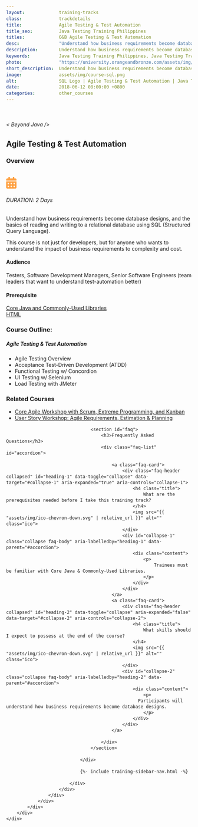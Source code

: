 ```yaml
---
layout:             training-tracks
class:              trackdetails
title:              Agile Testing & Test Automation
title_seo:          Java Testing Training Philippines
titles:             O&B Agile Testing & Test Automation
desc:               "Understand how business requirements become database designs, and the basics of reading and writing to a relational database using SQL (Structured Query Language)."
description:        Understand how business requirements become database designs, and the basics of reading and writing to a relational database using SQL (Structured Query Language).
keywords:           Java Testing Training Philippines, Java Testing Training Manila, Agile Testing and Test Automation Training Course Philippines
photo:              "https://university.orangeandbronze.com/assets/img/AgileTestingAndTestAutomation-FBLinkPostPhoto.png"
short_description:  Understand how business requirements become database designs, and the basics of reading and writing to a relational database using SQL.
image:              assets/img/course-sql.png
alt:                SQL Logo | Agile Testing & Test Automation | Java Testing Training Philippines | Orange and Bronze Software Labs
date:               2018-06-12 08:00:00 +0800
categories:         other_courses
---
```

<div class="section-content">
        <div class="container-fluid auto-1110">
            <div class="row">
                <div class="col">
                    <div class="panel-content">
                        <div class="title-section">
                            <img src="{{ "assets/img/title-software.png" | relative_url }}" alt="">
                            <div class="title">
                                <h6>
                                    < Beyond Java />
                                </h6>
                                <h2>Agile Testing & Test Automation</h2>
                            </div>
                        </div>
                        <div class="row" data-sticky-container>
                            <div class="track-panel">
                                <div class="track-content">
                                    <section id="overview">
                                        <h3>Overview</h3>
                                        <img class="mb30 img-fluid" src="{{ "assets/img/AgileTestingAndTestAutomation-cover.png" | relative_url }}" alt="">
                                        <div class="track-details">
                                        <div class="details mr40">
                                            <img src="/assets/img/ico-calendar.svg" alt="">
                                            <h6>DURATION: 2 Days</h6>
                                        </div>
                                    </div>
                                        <p>
                                            Understand how business requirements become database designs, and the basics of reading and writing to a relational database using SQL (Structured Query Language).
                                        </p>
                                        <p>
                                            This course is not just for developers, but for anyone who wants to understand the impact of business requirements to complexity and cost.
                                        </p>
                                        <h4>
                                            Audience
                                        </h4>
                                        <p>
                                            Testers, Software Development Managers, Senior Software Engineers (team leaders that want to understand test-automation better)
                                        </p>
                                        <h4>
                                            Prerequisite
                                        </h4>
                                        <p>
                                            <a href="/java/core-java/" target="_blank">Core Java and Commonly-Used Libraries</a><br/><a href="/other_courses/html-css/" target="_blank">HTML</a>
                                        </p>
                                    </section>
                                    <section id="topic-outline">
                                        <h3>
                                            Course Outline:
                                        </h3>
                                        <h5 class="course-title">Agile Testing & Test Automation</h5>
                                        <ul class="course-outline">
                                        <li>Agile Testing Overview</li>
                                        <li>Acceptance Test-Driven Development (ATDD)</li>
                                        <li>Functional Testing w/ Concordion</li>
                                        <li>UI Testing w/ Selenium</li>
                                        <li>Load Testing with JMeter</li>
                                        </ul>
                                    </section>
                                    <section>
                                        <h3>
                                            Related Courses
                                        </h3>
                                        <ul class="course-outline">
                                        <li><a href="/agile/core-agile/" target="_blank">Core Agile Workshop with Scrum, Extreme Programming, and Kanban</a></li>
                                        <li><a href="/agile/agile-erp/" target="_blank">User Story Workshop: Agile Requirements, Estimation & Planning</a></li>
                                        </ul>
                                    </section>

                                    <section id="faq">
                                        <h3>Frequently Asked Questions</h3>
                                        <div class="faq-list" id="accordion">

                                            <a class="faq-card">
                                                <div class="faq-header collapsed" id="heading-1" data-toggle="collapse" data-target="#collapse-1" aria-expanded="true" aria-controls="collapse-1">
                                                    <h4 class="title">
                                                        What are the prerequisites needed before I take this training track?
                                                    </h4>
                                                    <img src="{{ "assets/img/ico-chevron-down.svg" | relative_url }}" alt="" class="ico">
                                                </div>
                                                <div id="collapse-1" class="collapse faq-body" aria-labelledby="heading-1" data-parent="#accordion">
                                                    <div class="content">
                                                        <p>
                                                            Trainees must be familiar with Core Java & Commonly-Used Libraries.
                                                        </p>
                                                    </div>
                                                </div>
                                            </a>
                                            <a class="faq-card">
                                                <div class="faq-header collapsed" id="heading-2" data-toggle="collapse" aria-expanded="false" data-target="#collapse-2" aria-controls="collapse-2">
                                                    <h4 class="title">
                                                        What skills should I expect to possess at the end of the course?
                                                    </h4>
                                                    <img src="{{ "assets/img/ico-chevron-down.svg" | relative_url }}" alt="" class="ico">
                                                </div>
                                                <div id="collapse-2" class="collapse faq-body" aria-labelledby="heading-2" data-parent="#accordion">
                                                    <div class="content">
                                                        <p>
                                                      Participants will understand how business requirements become database designs.
                                                        </p>
                                                    </div>
                                                </div>
                                            </a>

                                        </div>
                                    </section>

                                </div>

                                {%- include training-sidebar-nav.html -%}

                            </div>
                        </div>
                    </div>
                </div>
            </div>
        </div>
    </div>
